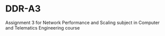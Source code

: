 # DDR-A3
Assignment 3 for Network Performance and Scaling subject in Computer and Telematics Engineering course
